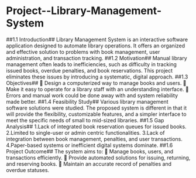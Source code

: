 # Project--Library-Management-System

##1.1 Introduction##
Library Management System is an interactive software application designed to automate library operations. It offers an organized and effective solution to problems with book management, user administration, and transaction tracking.
##1.2 Motivation##
Manual library management often leads to inefficiencies, such as difficulty in tracking issued books, overdue penalties, and book reservations. This project eliminates these issues by introducing a systematic,
digital approach.
##1.3 Objectives##
 Design a computerized way to manage books and users.
 Make it easy to operate for a library staff with an understanding interface.
 Errors and manual work could be done away with and system reliability made better.
##1.4 Feasibility Study##
Various library management software solutions were studied. The proposed system is different in that it will provide the flexibility, customizable features, and a simpler interface to meet the specific needs of small to mid-sized libraries.
##1.5 Gap Analysis##
1.Lack of integrated book reservation queues for issued books.
2.Limited to single-user or admin centric functionalities.
3.Lack of integration between book management, penalties, and user transactions.
4.Paper-based systems or inefficient digital systems dominate.
##1.6 Project Outcome##
The system aims to:
 Manage books, users, and transactions efficiently.
 Provide automated solutions for issuing, returning, and reserving books.
 Maintain an accurate record of penalties and overdue statuses.
